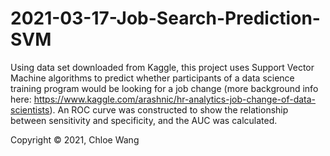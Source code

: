 # 2021-03-17-Job-Search-Prediction-SVM
Using data set downloaded from Kaggle, this project uses Support Vector Machine algorithms to predict whether participants of a data science training program would be looking for a job change (more background info here: https://www.kaggle.com/arashnic/hr-analytics-job-change-of-data-scientists). An ROC curve was constructed to show the relationship between sensitivity and specificity, and the AUC was calculated.

Copyright © 2021, Chloe Wang
